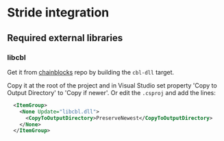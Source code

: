 ﻿# Stride integration

## Required external libraries

### libcbl

Get it from [chainblocks](https://github.com/fragcolor-xyz/chainblocks) repo by building the `cbl-dll` target.

Copy it at the root of the project and in Visual Studio set property 'Copy to Output Directory' to 'Copy if newer'.
Or edit the `.csproj` and add the lines:

```xml
  <ItemGroup>
    <None Update="libcbl.dll">
      <CopyToOutputDirectory>PreserveNewest</CopyToOutputDirectory>
    </None>
  </ItemGroup>
```
